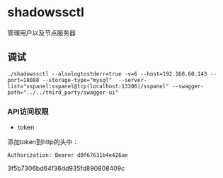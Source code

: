 # shadowssctl

管理用户以及节点服务器

## 调试

```
./shadowssctl --alsologtostderr=true -v=6 --host=192.168.60.143 --port=18088 --storage-type="mysql"  --server-list="sspanel:sspanel@tcp(localhost:13306)/sspanel" --swagger-path="../../third_party/swagger-ui"
```


### API访问权限


- token

添加token到http的头中：

```
Authorization: Bearer d0f67631b4e426ae
```


3f5b7306bd64f36dd935fd890808409c
